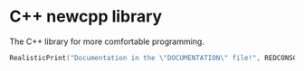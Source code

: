 # C++ newcpp library
The C++ library for more comfortable programming.

```C++
RealisticPrint("Documentation in the \"DOCUMENTATION\" file!", REDCONSOLE, 100);
```
